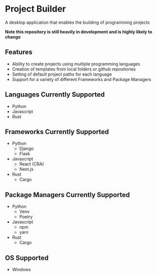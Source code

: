 # Project Builder 
A desktop application that enables the building of programming projects


**Note this repository is still heavily in development and is highly likely to change**

## Features 
- Ability to create projects using multiple programming languages
- Creation of templates from local folders or github repositories 
- Setting of default project paths for each language 
- Support for a variety of different Frameworks and Package Managers

## Languages Currently Supported 
- Python
- Javascript
- Rust

## Frameworks Currently Supported 
- Python
    - Django
    - Flask
- Javascript 
    - React (CRA)
    - Next.js
- Rust
    - Cargo

## Package Managers Currently Supported 
- Python
    - Venv
    - Poetry
- Javascript
    - npm
    - yarn
- Rust
    - Cargo

## OS Supported
- Windows 


